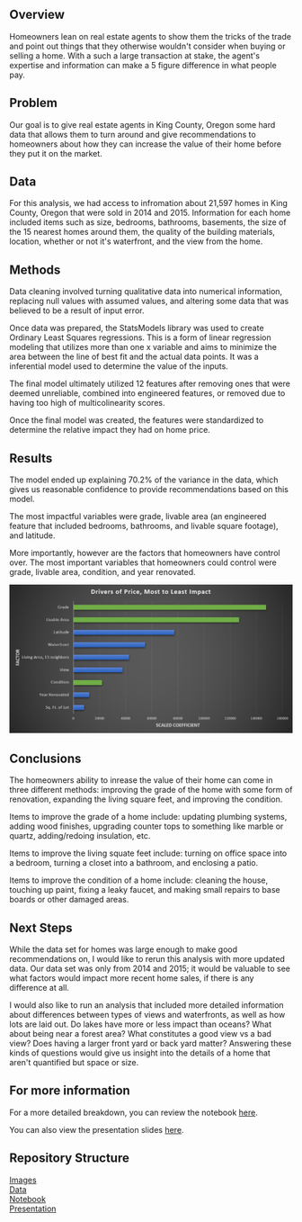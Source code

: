 ## Overview

Homeowners lean on real estate agents to show them the tricks of the trade and point out things that they otherwise wouldn't consider when buying or selling a home. With a such a large transaction at stake, the agent's expertise and information can make a 5 figure difference in what people pay. 

## Problem

Our goal is to give real estate agents in King County, Oregon some hard data that allows them to turn around and give recommendations to homeowners about how they can increase the value of their home before they put it on the market.

## Data

For this analysis, we had access to infromation about 21,597 homes in King County, Oregon that were sold in 2014 and 2015. Information for each home included items such as size, bedrooms, bathrooms, basements, the size of the 15 nearest homes around them, the quality of the building materials, location, whether or not it's waterfront, and the view from the home.

## Methods

Data cleaning involved turning qualitative data into numerical information, replacing null values with assumed values, and altering some data that was believed to be a result of input error.

Once data was prepared, the StatsModels library was used to create Ordinary Least Squares regressions. This is a form of linear regression modeling that utilizes more than one x variable and aims to minimize the area between the line of best fit and the actual data points. It was a inferential model used to determine the value of the inputs.

The final model ultimately utilized 12 features after removing ones that were deemed unreliable, combined into engineered features, or removed due to having too high of multicolinearity scores.

Once the final model was created, the features were standardized to determine the relative impact they had on home price.

## Results

The model ended up explaining 70.2% of the variance in the data, which gives us reasonable confidence to provide recommendations based on this model.

The most impactful variables were grade, livable area (an engineered feature that included bedrooms, bathrooms, and livable square footage), and latitude. 

More importantly, however are the factors that homeowners have control over. The most important variables that homeowners could control were grade, livable area, condition, and year renovated. 

![price%20factors.png](https://github.com/acollins28/dsc-phase-2-project-v2-3/blob/main/Images/drivers%20of%20price%20most%20to%20least%20impact.png?raw=true)

## Conclusions

The homeowners ability to inrease the value of their home can come in three different methods: improving the grade of the home with some form of renovation, expanding the living square feet, and improving the condition.

Items to improve the grade of a home include: updating plumbing systems, adding wood finishes, upgrading counter tops to something like marble or quartz, adding/redoing insulation, etc. 

Items to improve the living squate feet include: turning on office space into a bedroom, turning a closet into a bathroom, and enclosing a patio.

Items to improve the condition of a home include: cleaning the house, touching up paint, fixing a leaky faucet, and making small repairs to base boards or other damaged areas. 

## Next Steps

While the data set for homes was large enough to make good recommendations on, I would like to rerun this analysis with more updated data. Our data set was only from 2014 and 2015; it would be valuable to see what factors would impact more recent home sales, if there is any difference at all. 

I would also like to run an analysis that included more detailed information about differences between types of views and waterfronts, as well as how lots are laid out. Do lakes have more or less impact than oceans? What about being near a forest area? What constitutes a good view vs a bad view? Does having a larger front yard or back yard matter? Answering these kinds of questions would give us insight into the details of a home that aren't quantified but space or size.

## For more information

For a more detailed breakdown, you can review the notebook [here](https://github.com/acollins28/dsc-phase-2-project-v2-3/blob/main/Notebook.ipynb).

You can also view the presentation slides [here](https://github.com/acollins28/dsc-phase-2-project-v2-3/blob/main/Presentation.pdf).

## Repository Structure

[Images](https://github.com/acollins28/dsc-phase-2-project-v2-3/tree/main/Images) <br>
[Data](https://github.com/acollins28/dsc-phase-2-project-v2-3/tree/main/data) <br>
[Notebook](https://github.com/acollins28/dsc-phase-2-project-v2-3/blob/main/Notebook.ipynb) <br>
[Presentation](https://github.com/acollins28/dsc-phase-2-project-v2-3/blob/main/Presentation.pdf)



```python

```
